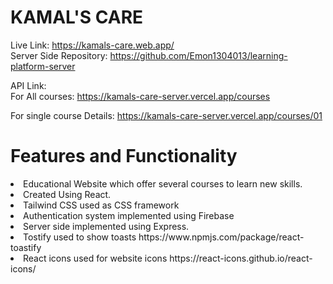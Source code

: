 # KAMAL'S CARE

Live Link: https://kamals-care.web.app/ <br/>
Server Side Repository: https://github.com/Emon1304013/learning-platform-server

API Link: <br>
For All courses: 
https://kamals-care-server.vercel.app/courses

For single course Details: 
https://kamals-care-server.vercel.app/courses/01



# Features and Functionality

<li>Educational Website which offer several courses to learn new skills.
<li>Created Using React.
<li>Tailwind CSS used as CSS framework
<li>Authentication system implemented using Firebase
<li>Server side implemented using Express. 
<li>Tostify used to show toasts 
<a>https://www.npmjs.com/package/react-toastify</a>

<li>React icons used for website icons
<a>https://react-icons.github.io/react-icons/
